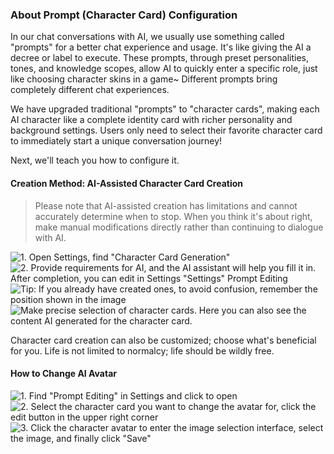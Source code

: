 ### About Prompt (Character Card) Configuration

   In our chat conversations with AI, we usually use something called "prompts" for a better chat experience and usage. It's like giving the AI a decree or label to execute. These prompts, through preset personalities, tones, and knowledge scopes, allow AI to quickly enter a specific role, just like choosing character skins in a game~ Different prompts bring completely different chat experiences.

   We have upgraded traditional "prompts" to "character cards", making each AI character like a complete identity card with richer personality and background settings. Users only need to select their favorite character card to immediately start a unique conversation journey!

Next, we'll teach you how to configure it.

#### Creation Method: AI-Assisted Character Card Creation

> Please note that AI-assisted creation has limitations and cannot accurately determine when to stop. When you think it's about right, make manual modifications directly rather than continuing to dialogue with AI.

![1. Open Settings, find "Character Card Generation"](/manuals/assets/images/Luban_1756808515822d0bd7291-dba3-49df-a8df-140c0d0ce11c.jpg)
![2. Provide requirements for AI, and the AI assistant will help you fill it in. After completion, you can edit in Settings "Settings" Prompt Editing](/manuals/assets/images/Luban_17568085158497b6977ae-54bf-47c5-b746-6db78537b819.jpg)
![Tip: If you already have created ones, to avoid confusion, remember the position shown in the image](/manuals/assets/images/Luban_175681041748570cce1c9-3d7d-4684-9881-740c65777254.jpg)
![Make precise selection of character cards. Here you can also see the content AI generated for the character card.](/manuals/assets/images/Luban_1756810417503b807133d-08b9-4fd6-9895-ac006ed6c879.jpg)

Character card creation can also be customized; choose what's beneficial for you. Life is not limited to normalcy; life should be wildly free.

#### How to Change AI Avatar

![1. Find "Prompt Editing" in Settings and click to open](/manuals/assets/images/Luban_1756890493442ca101dc6-1c7d-4423-b950-720ea58f3adb.jpg)
![2. Select the character card you want to change the avatar for, click the edit button in the upper right corner](/manuals/assets/images/Luban_17568904934607606a092-e736-4e16-8883-9d98c0a22412.jpg)
![3. Click the character avatar to enter the image selection interface, select the image, and finally click "Save"](/manuals/assets/images/Luban_175689049347921a7570d-2ebc-4530-83c1-270782d5cb3a.jpg)

